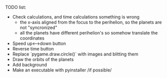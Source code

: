  TODO list:
 
 - Check calculations, and time calculations something is wrong
    - the x-axis aligned from the focus to the perihelion, so the planets are not "syncronized"
    - all the planets have different perihelion's so somehow translate the coordinates
 - Speed up<-->down button
 - Reverse time button
 - Replace ´pygame.draw.circle()´ with images and blitting them
 - Draw the orbits of the planets
 - Add background
 - Make an executable with pyinstaller /if possible/
